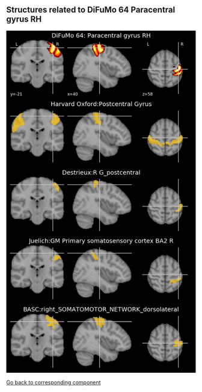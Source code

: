 


## Structures related to DiFuMo 64 Paracentral gyrus RH

![12](12.jpg "Structures related to DiFuMo 64 Paracentral gyrus RH")

[Go back to corresponding component](https://parietal-inria.github.io/DiFuMo/64/html/12.html)